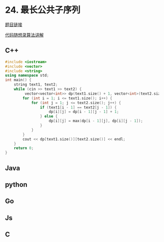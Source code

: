 
# 24. 最长公共子序列 

[题目链接](https://kamacoder.com/problem.php?id=1023) 

[代码随想录算法讲解](https://programmercarl.com/1143.%E6%9C%80%E9%95%BF%E5%85%AC%E5%85%B1%E5%AD%90%E5%BA%8F%E5%88%97.html)

## C++ 

```CPP 
#include <iostream>
#include <vector>
#include <string>
using namespace std;
int main() {
    string text1, text2;
    while (cin >> text1 >> text2) {
         vector<vector<int>> dp(text1.size() + 1, vector<int>(text2.size() + 1, 0));
        for (int i = 1; i <= text1.size(); i++) {
            for (int j = 1; j <= text2.size(); j++) {
                if (text1[i - 1] == text2[j - 1]) {
                    dp[i][j] = dp[i - 1][j - 1] + 1;
                } else {
                    dp[i][j] = max(dp[i - 1][j], dp[i][j - 1]);
                }
            }
        }
        cout << dp[text1.size()][text2.size()] << endl;
    }
    return 0;
}
```

## Java


## python 


## Go 

## Js 

## C 
